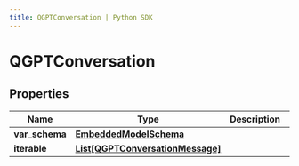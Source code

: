 ```yaml
---
title: QGPTConversation | Python SDK
---
```


# QGPTConversation


## Properties

Name | Type | Description | Notes
------------ | ------------- | ------------- | -------------
**var_schema** | [**EmbeddedModelSchema**](EmbeddedModelSchema) |  | [optional] 
**iterable** | [**List[QGPTConversationMessage]**](QGPTConversationMessage) |  | [optional] 


